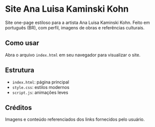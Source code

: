 # Site Ana Luisa Kaminski Kohn

Site one-page estiloso para a artista Ana Luisa Kaminski Kohn. Feito em português (BR), com perfil, imagens de obras e referências culturais.

## Como usar
Abra o arquivo `index.html` em seu navegador para visualizar o site.

## Estrutura
- `index.html`: página principal
- `style.css`: estilos modernos
- `script.js`: animações leves

## Créditos
Imagens e conteúdo referenciados dos links fornecidos pelo usuário.